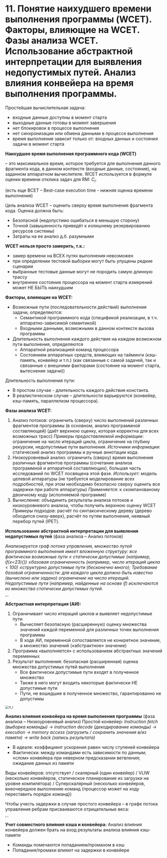 # 11. Понятие наихудшего времени выполнения программы (WCET). Факторы, влияющие на WCET. Фазы анализа WCET. Использование абстрактной интерпретации для выявления недопустимых путей. Анализ влияния конвейера на время выполнения программы.

Простейшая вычислительная задача:

- входные данные доступны в момент старта
- выходные данные готовы в момент завершения
- нет блокировок в процессе выполнения
- нет синхронизации или обмена данными в процессе выполнения
- время выполнения зависит только от: входных данных и состояния задачи в момент старта

**Наихудшее время выполнения программного кода (WCET)** 

– это максимальное время, которое требуется для выполнения данного фрагмента кода, в данном контексте (входные данные, состояние), на заданном аппаратном вычислителе. WCET используется в формуле оценки времени отклика задач для RM: $C_i$.

(есть еще BCET – Best-case execution time - нижняя оценка времени выполнения)

Цель анализа WCET – оценить сверху время выполнения фрагмента кода. Оценка должна быть:

- Безопасной (недопустимо ошибаться в меньшую сторону)
- Точной (завышенность приведёт к излишнему резервированию ресурсов системы)
- Затраты на ее анализ д.б. разумными

**WCET нельзя просто замерить, т.к.:**

- замер времени на ВСЕХ путях выполнения невозможен
- при определении тестовой выборки могут быть упущены редкие сценарии
- выбранные тестовые данные могут не породить самую длинную трассу
- внутреннее состояние процессора на момент старта измерений может НЕ БЫТЬ наихудшим

**Факторы, влияющие на WCET:**

- Возможные пути (последовательности действий) выполнения задачи, определяются:
  - Семантикой программного кода (спецификой реализации, в т.ч. аппаратно-зависимой семантикой)
  - Входными данными, возможными в данном контексте вызова программы
- Длительность выполнения каждого действия на каждом возможном пути выполнения, определяются
  - Аппаратной реализацией команд процессора
  - Состоянием аппаратных средств, влияющих на тайминги (кэш-память, конвейер и т.п.) (как связанные с самой задачей, так и связанные с внешними факторами (состояние на момент старта, вытеснение задачи))

 Длительность выполнения пути:

- В простом случае - длительность каждого действия константа.
- В реалистическом случае – длительности варьируются (конвейер, кэш-память, параллелизм процессора).

**Фазы анализа WCET:**

1. Анализ потоков: ограничить (сверху) число выполнений различных фрагментов программы (в основном, анализ программной составляющей) (даёт верхнюю оценку, которая корректна для всех возможных трасс)
    *Примеры предоставляемой информации*: ограничение на число итераций цикла, ограничение на глубину рекурсии, недопустимые пути выполнения.
    *Источники информации*: статический анализ программы и ручные аннотации кода.
2. Низкоуровневый анализ: ограничить (сверху) время выполнения различных фрагментов программы (сочетание анализа программной и аппаратной составляющих), большая часть исследований по WCET посвящена этой фазе.
   *Использует*: модель целевой аппаратуры (не требуется моделирование всех подробностей, при этом необходимо безопасно сверху оценить все задержки при работе аппаратуры)
   *Применяется:* к скомпанованому двоичному коду (исполняемой программе)
3. Вычисление: объединить результаты анализа потоков и низкоуровневого анализа, чтобы получить верхнюю оценку WCET
    *Примеры подходов*: расчёт по синтаксическому дереву (дерево обходится снизу-вверх), расчёт по путям выполнения, неявный перебор путей (IPET).

 

**Использование абстрактной интерпретации для выявления недопустимых путей** (фаза анализа – Анализ потоков)

*Анализируется граф потока управления, множество путей программного выполнения имеет вложенную структуру: все фактически возможные пути $\le$ статически допустимые (например, if(x<23){})  $\le$базовая ограниченность (например, число итераций цикла < 100)  $\le$структурно допустимые пути (бесконечно много); Требование базовой ограниченности: для каждого цикла должно быть известно (вычислено или задано) ограничение на число итераций. Недопустимые пути (например, найденные на основе if) исключаются из множества статически допустимых путей.*

<img src=".\img\11_0.PNG" alt="11_0" style="zoom: 25%;" />

**Абстрактная интерпретация (АИ):**

1. Ограничивает число итераций циклов и выявляет недопустимые пути
   - Вычисляет безопасную (расширенную) оценку множества значений каждой переменной для различных точек выполнения программы
   - В ходе АИ, переменной сопоставляется не конкретное значение, а множество значений («абстрактное» значение)
2. Программа «выполняется» с использованием абстрактных значений переменных
3. Результат выполнения: безопасная (расширенная) оценка множества допустимых путей выполнения
   - Все фактически допустимые пути входят в полученное множество
   - Также в него могут входить некоторые фактически НЕ допустимые пути
   - Пути, не вошедшие в полученное множество, гарантированно не допустимы

<img src=".\img\11_1.PNG" alt="11_1" style="zoom: 67%;" />

**Анализ влияния конвейера на время выполнения программы** (фаза анализа – Низкоуровневый анализ)
 Простой конвейер:
*Instruction fetch (выборка команды) -> instruction decode (декодирование команды) -> execution -> memory access (загрузить / сохранить значения в/из памяти) -> write back (запись результата)*

- В идеале: коэффициент ускорения равен числу ступеней конвейера
- Фактически: между командами есть зависимости по данным; «слом» конвейера при неверном предсказании ветвления; ожидание данных из памяти

Виды конвейеров: отсутствует / скалярный (один конвейер) / VLIW (несколько конвейеров, статическое планирование из загрузки на уровне компилятора) / Суперскалярный (несколько конвейеров, внеочередное выполнение команд (процессор может на ходу переставить порядок команд))

Чтобы учесть задержки в случае простого конвейера – в графе потока управления ребрам присваиваются отрицательные веса: 

<img src=".\img\11_2.PNG" alt="11_2" style="zoom: 25%;" />

 **Учет совместного влияния кэша и конвейера:**
 Анализ влияния конвейера должен брать на вход результаты анализа влияния кэш-памяти

- Команды помечаются попаданием/промахом в кэш
- Попадания/промахи влияют на задержки в конвейере